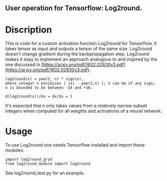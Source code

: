## User operation for Tensorflow: Log2round.

# Discription
This is code for a custom activation function Log2round for Tensorflow. It takes tensor as input and outputs a tensor of the same size. Log2round doesn't change gradient during the backpropagation step. Log2round makes it easy to implement an approach analogous to and inspired by the one discussed in [https://arxiv.org/pdf/1602.02830v3.pdf](https://arxiv.org/pdf/1602.02830v3.pdf).
```
log2round(x) = pow(2, n) * sign(x),
where integer n minimizes | |x| - pow(2,n) |; n can be of any sign;
n is bounded to be between -14 and +10.

d(log2round(x))/dx = dx/dx = 1

```
It's expected that n only takes values from a relatively narrow subset integers when computed for all weights and activations of a neural network.

# Usage

To use Log2round one needs Tensorflow installed and import these modules:
```
import log2round_grad
from log2round_module import log2round
```
See log2round_test.py for an example.
